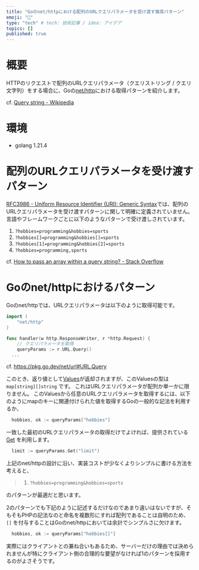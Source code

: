 ```yaml
---
title: "Goのnet/httpにおける配列のURLクエリパラメータを受け渡す推奨パターン"
emoji: "📝"
type: "tech" # tech: 技術記事 / idea: アイデア
topics: []
published: true
---
```


# 概要
HTTPのリクエストで配列のURLクエリパラメータ（クエリストリング / クエリ文字列）をする場合に、Goの[net/http](https://pkg.go.dev/net/http)における取得パターンを紹介します。

cf. [Query string - Wikipedia](https://en.wikipedia.org/wiki/Query_string)

# 環境
- golang 1.21.4

# 配列のURLクエリパラメータを受け渡すパターン

[RFC3986 - Uniform Resource Identifier (URI): Generic Syntax](https://datatracker.ietf.org/doc/html/rfc3986)では、配列のURLクエリパラメータを受け渡すパターンに関して明確に定義されていません。
言語やフレームワークごとに以下のようなパターンで受け渡しされています。

1. `?hobbies=programming&hobbies=sports`
1. `?hobbies[]=programming&hobbies[]=sports`
1. `?hobbies[1]=programming&hobbies[2]=sports`
1. `?hobbies=programming,sports`

cf. [How to pass an array within a query string? - Stack Overflow](https://stackoverflow.com/questions/6243051/how-to-pass-an-array-within-a-query-string)

# Goのnet/httpにおけるパターン

Goのnet/httpでは、URLクエリパラメータは以下のように取得可能です。

```go
import (
	"net/http"
)

func handler(w http.ResponseWriter, r *http.Request) {
	// クエリパラメータを取得
	queryParams := r.URL.Query()
  ...
```
cf. https://pkg.go.dev/net/url#URL.Query

このとき、返り値として[Values](https://pkg.go.dev/net/url#Values)が返却されますが、このValuesの型は `map[string][]string` です。
これはURLクエリパラメータが配列か単一かに限りません。
このValuesから任意のURLクエリパラメータを取得するには、以下のようにmapのキーに関連付けられた値を取得するGoの一般的な記法を利用するか、

```go
  hobbies, ok := queryParams["hobbies"]
```

一致した最初のURLクエリパラメータの取得だけでよければ、提供されている[Get](https://pkg.go.dev/net/url#Values.Get) を利用します。

```go
  limit := queryParams.Get("limit")
```

上記のnet/httpの設計に沿い、実装コストが少なくよりシンプルに書ける方法を考えると、

> 1. `?hobbies=programming&hobbies=sports`

のパターンが最適だと思います。

2のパターンでも下記のように記述するだけなのであまり違いはないですが、そもそもPHPの記法なのと命名を複数形にすれば配列であることは自明のため、`[]` を付与することはGoのnet/httpにおいては余計でシンプルさに欠けます。

```go
  hobbies, ok := queryParams["hobbies[]"]
```

実際にはクライアントとの兼ね合いもあるため、サーバーだけの理由では決められませんが特にクライアント側の合理的な要望がなければ1のパターンを採用するのがよさそうです。
